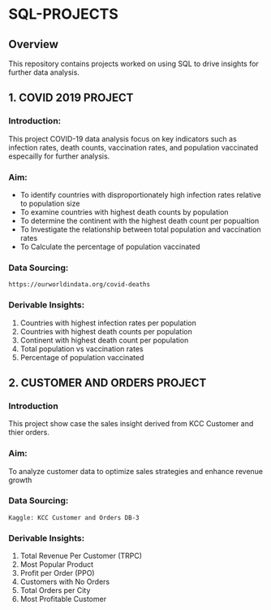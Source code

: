 # SQL-PROJECTS
## Overview
This repository contains projects worked on using SQL to drive insights for further data analysis.

## 1. COVID 2019 PROJECT 
### Introduction:
This project COVID-19 data analysis focus on key indicators such as infection rates, death counts, vaccination rates, and population vaccinated especailly for further analysis. 
###  Aim:
- To identify countries with disproportionately high infection rates relative to population size
- To examine countries with highest death counts by population
- To determine the continent with the highest death count per popualtion
- To Investigate the relationship between total population and vaccination rates
- To Calculate the percentage of population vaccinated
### Data Sourcing:
    https://ourworldindata.org/covid-deaths  
### Derivable Insights:
1. Countries with highest infection rates per population 
2. Countries with highest death counts per population 
3. Continent with highest death count per population
4. Total population vs vaccination rates 
5. Percentage of population vaccinated


## 2. CUSTOMER AND ORDERS PROJECT
### Introduction 
This project show case the sales insight derived from KCC Customer and thier orders. 
###  Aim:
To analyze customer data to optimize sales strategies and enhance revenue growth
### Data Sourcing:
    Kaggle: KCC Customer and Orders DB-3  
### Derivable Insights:
1. Total Revenue Per Customer (TRPC)
2. Most Popular Product
3. Profit per Order (PPO)
4. Customers with No Orders
5. Total Orders per City
6. Most Profitable Customer
